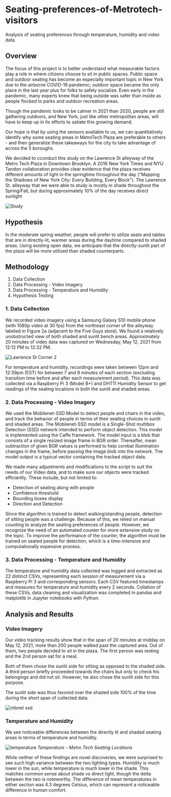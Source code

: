 # Seating-preferences-of-Metrotech-visitors
Analysis of seating preferences through temperature, humidity and video data.


## Overview


The focus of this project is to better understand what measurable factors play a role in where citizens choose to sit in public spaces. Public space and outdoor seating has become an especially important topic in New York due to the airborne COVID-19 pandemic; outdoor space became the only place in the last year plus for folks to safely socialize. Even early in the pandemic, many experts knew that being outside was safer than inside as people flocked to parks and outdoor recreation areas. 

Though the pandemic looks to be calmer in 2021 than 2020, people are still gathering outdoors, and New York, just like other metropolitan areas, will have to keep up in its efforts to satiate this growing demand. 

Our hope is that by using the sensors available to us, we can quantitatively identify why some seating areas in MetroTech Plaza are preferable to others - and then generalize these takeaways for the city to take advantage of across the 5 boroughs.

We decided to cconduct this study on the Lawrence St alleyway of the Metro Tech Plaza in Downtown Brooklyn. A 2016 New York Times and NYU Tandon collaboration provides clear evidence that the plaza receives different amounts of light in the springtime throughout the day (“Mapping the Shadows of New York City: Every Building, Every Block”). The Lawrence St. alleyway that we were able to study is mostly in shade throughout the Spring/Fall, but during approximately 10% of the day receives direct sunlight


![Study](https://user-images.githubusercontent.com/78453405/218828955-2b99713d-2c91-47eb-b3dc-137c0566b4a2.png)


## Hypothesis

In the moderate spring weather, people will prefer to utilize seats and tables that are in directly-lit, warmer areas during the daytime compared to shaded areas. Using existing open data, we anticipate that the directly-sunlit part of the plaza will be more utilized than shaded counterparts.


## Methodology

1. Data Collection
2. Data Processing - Video Imagery
3. Data Processing - Temperature and Humidity
4. Hypothesis Testing

### 1. Data Collection

We recorded video imagery using a Samsung Galaxy S10 mobile phone (with 1080p video at 30 fps) from the northeast corner of the alleyway labeled in Figure 2a (adjacent to the Five Guys store). We found a relatively unobstructed view of both shaded and sunlit bench areas. Approximately 20 minutes of video data was captured on Wednesday, May 12, 2021 from 12:12 PM  to 12:32 PM.  


![Lawrence St Corner 2](https://user-images.githubusercontent.com/78453405/218829137-fa96870b-ee96-45fd-beda-3fe5a5976243.png)


For temperature and humidity, recordings were taken between 12pm and 12:39pm (EST) for between 7 and 9 minutes of each section (excluding transition time before and after each measurement period). This data was collected via a Raspberry Pi 3 (Model B+) and DHT11 Humidity Sensor to get readings of the seating locations in both the sunlit and shaded areas.


### 2. Data Processing - Video Imagery


We used the Mobilenet-SSD Model to detect people and chairs in the video, and track the behavior of people in terms of their seating choices in sunlit and shaded areas. The Mobilenet-SSD model is a Single-Shot multibox Detection (SSD) network intended to perform object detection. This model is implemented using the Caffe framework. The model input is a blob that consists of a single resized image frame in BGR order. Thereafter, mean subtraction of given BGR values is performed to help combat illumination changes in the frame, before passing the image blob into the network. The model output is a typical vector containing the tracked object data. 


We made many adjustments and modifications to the script to suit the needs of our Video data, and to make sure our objects were tracked efficiently. These include, but not limited to:
- Detection of seating along with people
- Confidence threshold
- Bounding boxes display
- Direction and Detection


Since the algorithm is trained to detect walking/standing people, detection of sitting people was a challenge. Because of this, we relied on manual counting to analyze the seating preferences of people. However, we recognize the need of an automated counter for more extensive study on the topic. To improve the performance of the counter, the algorithm must be trained on seated people for detection, which is a time-intensive and computationally expensive process.


### 3. Data Processing - Temperature and Humidity


The temperature and humidity data collected was logged and extracted as 22 distinct CSVs, representing each session of measurement via a Raspberry Pi 3 and corresponding sensors. Each CSV featured timestamps and measures for temperature and humidity every 2 seconds. Collation of these CSVs, data cleaning and visualization was completed in pandas and matplotlib in Jupyter notebooks with Python.


## Analysis and Results


### Video Imagery

Our video tracking results show that in the span of 20 minutes at midday on May 12, 2021, more than 200 people walked past the captured area. Out of them, two people decided to sit in the plaza. The first person was resting and the 2nd person sat for a meal.

Both of them chose the sunlit side for sitting as opposed to the shaded side. A third person briefly proceeded towards the chairs but only to check his belongings and did not sit. However, he also chose the sunlit side for this purpose.

The sunlit side was thus favored over the shaded side 100% of the time during the short span of collected data. 


![mbnet ssd](https://user-images.githubusercontent.com/78453405/218831213-04c390aa-4d05-482a-a359-7850ba3de90b.png)


### Temperature and Humidity

We see noticeable differences between the directly lit and shaded seating areas in terms of temperature and humidity.

![temperature](https://user-images.githubusercontent.com/78453405/218834011-1fab12b9-b51c-440b-b8a9-d45fbe614e34.png) 
*Temperature - Metro Tech Seating Locations*



While neither of these findings are novel discoveries, we were surprised to see such high variance between the two lighting types. Humidity is much lower in the sun, while temperature is much lower in the shade. This matches common sense about shade vs direct light, though the delta between the two is noteworthy. The difference of mean temperatures in either section was 4.3 degrees Celsius, which can represent a noticeable difference in human comfort.

